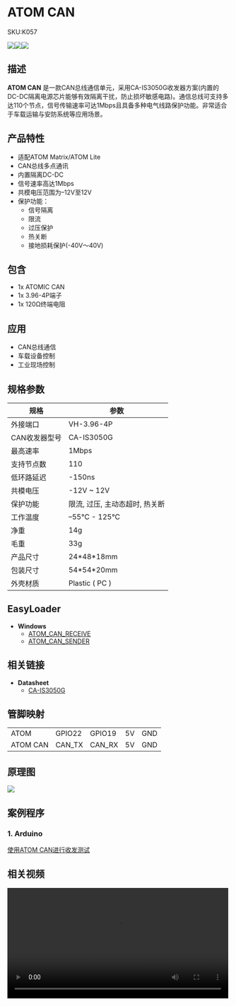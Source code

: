 # ATOM CAN

<el-tag effect="plain">SKU:K057</el-tag>

<div class="product_pic"><img src="assets/img/product_pics/atom_base/atom_can/atom_can_01.webp"><img src="assets/img/product_pics/atom_base/atom_can/atom_can_02.webp"><img src="assets/img/product_pics/atom_base/atom_can/atom_can_03.webp"></div>

## 描述

**ATOM CAN** 是一款CAN总线通信单元，采用CA-IS3050G收发器方案(内置的DC-DC隔离电源芯片能够有效隔离干扰，防止损坏敏感电路)。通信总线可支持多达110个节点，信号传输速率可达1Mbps且具备多种电气线路保护功能。非常适合于车载运输与安防系统等应用场景。


## 产品特性

- 适配ATOM Matrix/ATOM Lite
- CAN总线多点通讯
- 内置隔离DC-DC
- 信号速率高达1Mbps
- 共模电压范围为–12V至12V
- 保护功能：
    * 信号隔离
    * 限流
    * 过压保护
    * 热关断
    * 接地损耗保护(-40V～40V)

## 包含

- 1x ATOMIC CAN
- 1x 3.96-4P端子
- 1x 120Ω终端电阻


## 应用

- CAN总线通信
- 车载设备控制
- 工业现场控制

## 规格参数

<table class="table-1">
    <thead>
    <tr>
        <th>规格</th>
        <th>参数</th>
    </tr>
    </thead>
    <tbody>
        <tr>
            <td>外接端口</td>
            <td>VH-3.96-4P</td>
        </tr>
        <tr>
            <td>CAN收发器型号</td>
            <td>CA-IS3050G</td>
        </tr>
        <tr>
            <td>最高速率</td>
            <td>1Mbps</td>
        </tr>
        <tr>
            <td>支持节点数</td>
            <td>110</td>
        </tr>
        <tr>
            <td>低环路延迟</td>
            <td>-150ns</td>
        </tr>
        <tr>
            <td>共模电压</td>
            <td>-12V ~ 12V</td>
        </tr>
        <tr>
            <td>保护功能</td>
            <td>限流, 过压, 主动态超时, 热关断</td>
        </tr>
        <tr>
            <td>工作温度</td>
            <td>–55°C - 125°C</td>
        </tr>
        <tr>
            <td>净重</td>
            <td>14g</td>
        </tr>
        <tr>
            <td>毛重</td>
            <td>33g</td>
        </tr>
        <tr>
            <td>产品尺寸</td>
            <td>24*48*18mm</td>
        </tr>
        <tr>
            <td>包装尺寸</td>
            <td>54*54*20mm</td>
        </tr>
        <tr>
            <td>外壳材质</td>
            <td>Plastic ( PC )</td>
        </tr>
     </tbody>
</table>

## EasyLoader

- **Windows** 
   - [ATOM_CAN_RECEIVE](https://m5stack.oss-cn-shenzhen.aliyuncs.com/EasyLoader/Windows/ATOM_BASE/EasyLoader_ATOM_CAN_RECEIVE.exe)
   - [ATOM_CAN_SENDER](https://m5stack.oss-cn-shenzhen.aliyuncs.com/EasyLoader/Windows/ATOM_BASE/EasyLoader_ATOM_CAN_SENDER.exe)


## 相关链接

-  **Datasheet** 
   - [CA-IS3050G](https://m5stack.oss-cn-shenzhen.aliyuncs.com/resource/docs/datasheet/unit/CA-IS3050G.pdf)

## 管脚映射

<table>
 <tr><td>ATOM</td><td>GPIO22</td><td>GPIO19</td><td>5V</td><td>GND</td></tr>
 <tr><td>ATOM CAN</td><td>CAN_TX</td><td>CAN_RX</td><td>5V</td><td>GND</td></tr>
</table>

## 原理图

<img src="assets/img/product_pics/atom_base/atom_can/atom_can_sch.webp">

## 案例程序

### 1. Arduino

[使用ATOM CAN进行收发测试](https://github.com/m5stack/M5Atom/tree/master/examples/ATOM_BASE/ATOM_CAN)

## 相关视频

<video width="500" controls>
    <source src="https://m5stack.oss-cn-shenzhen.aliyuncs.com/video/Product_example_video/AtomBase/ATOM_CAN_VIDEO.mp4" type="video/mp4">
</video>


<script>

   var purchase_link = 'https://m5stack-store.myshopify.com/products/atom-canbus-kit-ca-is3050g';

   anchor_search(purchase_link);
   scrollFunc();

</script>
